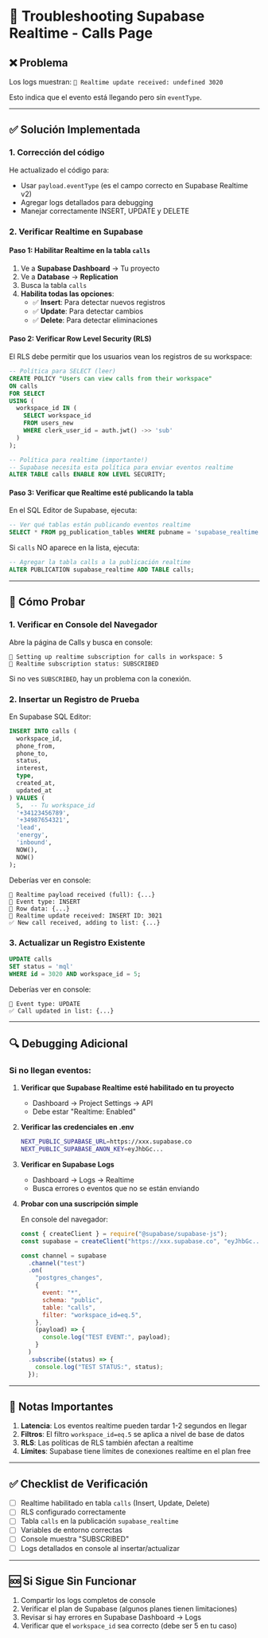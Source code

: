 # 🔧 Troubleshooting Supabase Realtime - Calls Page

## ❌ Problema

Los logs muestran: `📡 Realtime update received: undefined 3020`

Esto indica que el evento está llegando pero sin `eventType`.

---

## ✅ Solución Implementada

### 1. Corrección del código

He actualizado el código para:

- Usar `payload.eventType` (es el campo correcto en Supabase Realtime v2)
- Agregar logs detallados para debugging
- Manejar correctamente INSERT, UPDATE y DELETE

### 2. Verificar Realtime en Supabase

#### **Paso 1: Habilitar Realtime en la tabla `calls`**

1. Ve a **Supabase Dashboard** → Tu proyecto
2. Ve a **Database** → **Replication**
3. Busca la tabla `calls`
4. **Habilita todas las opciones**:
   - ✅ **Insert**: Para detectar nuevos registros
   - ✅ **Update**: Para detectar cambios
   - ✅ **Delete**: Para detectar eliminaciones

#### **Paso 2: Verificar Row Level Security (RLS)**

El RLS debe permitir que los usuarios vean los registros de su workspace:

```sql
-- Política para SELECT (leer)
CREATE POLICY "Users can view calls from their workspace"
ON calls
FOR SELECT
USING (
  workspace_id IN (
    SELECT workspace_id
    FROM users_new
    WHERE clerk_user_id = auth.jwt() ->> 'sub'
  )
);

-- Política para realtime (importante!)
-- Supabase necesita esta política para enviar eventos realtime
ALTER TABLE calls ENABLE ROW LEVEL SECURITY;
```

#### **Paso 3: Verificar que Realtime esté publicando la tabla**

En el SQL Editor de Supabase, ejecuta:

```sql
-- Ver qué tablas están publicando eventos realtime
SELECT * FROM pg_publication_tables WHERE pubname = 'supabase_realtime';
```

Si `calls` NO aparece en la lista, ejecuta:

```sql
-- Agregar la tabla calls a la publicación realtime
ALTER PUBLICATION supabase_realtime ADD TABLE calls;
```

---

## 🧪 Cómo Probar

### 1. Verificar en Console del Navegador

Abre la página de Calls y busca en console:

```
🔌 Setting up realtime subscription for calls in workspace: 5
📡 Realtime subscription status: SUBSCRIBED
```

Si no ves `SUBSCRIBED`, hay un problema con la conexión.

### 2. Insertar un Registro de Prueba

En Supabase SQL Editor:

```sql
INSERT INTO calls (
  workspace_id,
  phone_from,
  phone_to,
  status,
  interest,
  type,
  created_at,
  updated_at
) VALUES (
  5,  -- Tu workspace_id
  '+34123456789',
  '+34987654321',
  'lead',
  'energy',
  'inbound',
  NOW(),
  NOW()
);
```

Deberías ver en console:

```
📡 Realtime payload received (full): {...}
📡 Event type: INSERT
📡 Row data: {...}
📡 Realtime update received: INSERT ID: 3021
✅ New call received, adding to list: {...}
```

### 3. Actualizar un Registro Existente

```sql
UPDATE calls
SET status = 'mql'
WHERE id = 3020 AND workspace_id = 5;
```

Deberías ver en console:

```
📡 Event type: UPDATE
✅ Call updated in list: {...}
```

---

## 🔍 Debugging Adicional

### Si no llegan eventos:

1. **Verificar que Supabase Realtime esté habilitado en tu proyecto**

   - Dashboard → Project Settings → API
   - Debe estar "Realtime: Enabled"

2. **Verificar las credenciales en .env**

   ```bash
   NEXT_PUBLIC_SUPABASE_URL=https://xxx.supabase.co
   NEXT_PUBLIC_SUPABASE_ANON_KEY=eyJhbGc...
   ```

3. **Verificar en Supabase Logs**

   - Dashboard → Logs → Realtime
   - Busca errores o eventos que no se están enviando

4. **Probar con una suscripción simple**

   En console del navegador:

   ```javascript
   const { createClient } = require("@supabase/supabase-js");
   const supabase = createClient("https://xxx.supabase.co", "eyJhbGc...");

   const channel = supabase
     .channel("test")
     .on(
       "postgres_changes",
       {
         event: "*",
         schema: "public",
         table: "calls",
         filter: "workspace_id=eq.5",
       },
       (payload) => {
         console.log("TEST EVENT:", payload);
       }
     )
     .subscribe((status) => {
       console.log("TEST STATUS:", status);
     });
   ```

---

## 📝 Notas Importantes

1. **Latencia**: Los eventos realtime pueden tardar 1-2 segundos en llegar
2. **Filtros**: El filtro `workspace_id=eq.5` se aplica a nivel de base de datos
3. **RLS**: Las políticas de RLS también afectan a realtime
4. **Límites**: Supabase tiene límites de conexiones realtime en el plan free

---

## ✅ Checklist de Verificación

- [ ] Realtime habilitado en tabla `calls` (Insert, Update, Delete)
- [ ] RLS configurado correctamente
- [ ] Tabla `calls` en la publicación `supabase_realtime`
- [ ] Variables de entorno correctas
- [ ] Console muestra "SUBSCRIBED"
- [ ] Logs detallados en console al insertar/actualizar

---

## 🆘 Si Sigue Sin Funcionar

1. Compartir los logs completos de console
2. Verificar el plan de Supabase (algunos planes tienen limitaciones)
3. Revisar si hay errores en Supabase Dashboard → Logs
4. Verificar que el `workspace_id` sea correcto (debe ser 5 en tu caso)

